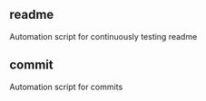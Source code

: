 <h2>readme</h2>
Automation script for continuously testing readme

<h2>commit</h2>
Automation script for commits
